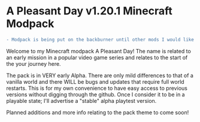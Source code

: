 # A Pleasant Day v1.20.1 Minecraft Modpack

```diff
- Modpack is being put on the backburner until other mods I would like to be apart of the core gameplay are updated. I'll likely be moving towards making a small 1.21 pack in the meantime. 
```

Welcome to my Minecraft modpack A Pleasant Day! The name is related to an early mission in a popular video game series and relates to the start of the your journey here.

The pack is in VERY early Alpha. There are only mild differences to that of a vanilla world and there WILL be bugs and updates that require full world restarts. This is for my own convenience to have easy access to previous versions without digging through the github. Once I consider it to be in a playable state; I'll advertise a "stable" alpha playtest version. 

Planned additions and more info relating to the pack theme to come soon!
